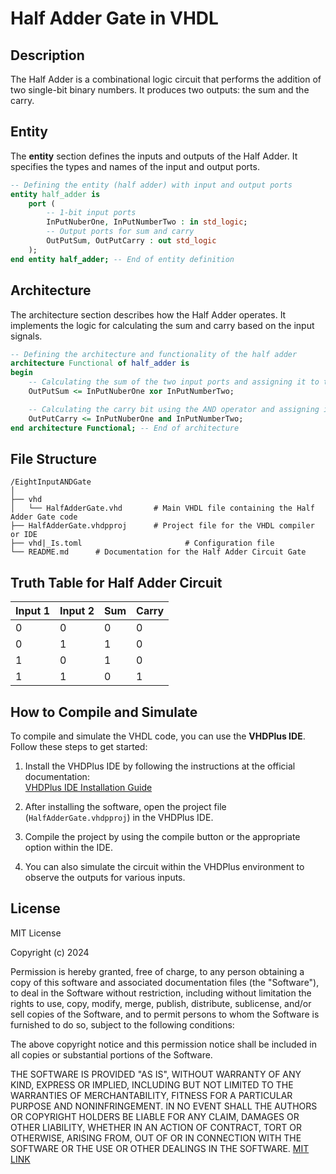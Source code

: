 # Half Adder Gate in VHDL


## Description
The Half Adder is a combinational logic circuit that performs the addition of two single-bit binary numbers. It produces two outputs: the sum and the carry.


## Entity

The **entity** section defines the inputs and outputs of the Half Adder. It specifies the types and names of the input and output ports.

```vhdl
-- Defining the entity (half adder) with input and output ports
entity half_adder is
    port (
        -- 1-bit input ports
        InPutNuberOne, InPutNumberTwo : in std_logic;
        -- Output ports for sum and carry
        OutPutSum, OutPutCarry : out std_logic
    );
end entity half_adder; -- End of entity definition
```
## Architecture

The architecture section describes how the Half Adder operates. It implements the logic for calculating the sum and carry based on the input signals.

```vhdl
-- Defining the architecture and functionality of the half adder
architecture Functional of half_adder is
begin
    -- Calculating the sum of the two input ports and assigning it to the output sum
    OutPutSum <= InPutNuberOne xor InPutNumberTwo;

    -- Calculating the carry bit using the AND operator and assigning it to the carry output
    OutPutCarry <= InPutNuberOne and InPutNumberTwo;
end architecture Functional; -- End of architecture
```

## File Structure
```
/EightInputANDGate
│
├── vhd
│   └── HalfAdderGate.vhd       # Main VHDL file containing the Half Adder Gate code
├── HalfAdderGate.vhdpproj      # Project file for the VHDL compiler or IDE
├── vhd|_Is.toml                       # Configuration file
└── README.md      # Documentation for the Half Adder Circuit Gate
```


## Truth Table for Half Adder Circuit

| Input 1 | Input 2 | Sum | Carry |
|---------|---------|-----|-------|
|    0    |    0    |  0  |   0   |
|    0    |    1    |  1  |   0   |
|    1    |    0    |  1  |   0   |
|    1    |    1    |  0  |   1   |

## How to Compile and Simulate

To compile and simulate the VHDL code, you can use the **VHDPlus IDE**. Follow these steps to get started:

1. Install the VHDPlus IDE by following the instructions at the official documentation:  
   [VHDPlus IDE Installation Guide](https://vhdplus.com/docs/getstarted/#install-vhdplus-ide)
   
2. After installing the software, open the project file (`HalfAdderGate.vhdpproj`) in the VHDPlus IDE.

3. Compile the project by using the compile button or the appropriate option within the IDE.

4. You can also simulate the circuit within the VHDPlus environment to observe the outputs for various inputs.
## License

MIT License

Copyright (c) 2024

Permission is hereby granted, free of charge, to any person obtaining a copy
of this software and associated documentation files (the "Software"), to deal
in the Software without restriction, including without limitation the rights
to use, copy, modify, merge, publish, distribute, sublicense, and/or sell
copies of the Software, and to permit persons to whom the Software is
furnished to do so, subject to the following conditions:

The above copyright notice and this permission notice shall be included in all
copies or substantial portions of the Software.

THE SOFTWARE IS PROVIDED "AS IS", WITHOUT WARRANTY OF ANY KIND, EXPRESS OR
IMPLIED, INCLUDING BUT NOT LIMITED TO THE WARRANTIES OF MERCHANTABILITY,
FITNESS FOR A PARTICULAR PURPOSE AND NONINFRINGEMENT. IN NO EVENT SHALL THE
AUTHORS OR COPYRIGHT HOLDERS BE LIABLE FOR ANY CLAIM, DAMAGES OR OTHER
LIABILITY, WHETHER IN AN ACTION OF CONTRACT, TORT OR OTHERWISE, ARISING FROM,
OUT OF OR IN CONNECTION WITH THE SOFTWARE OR THE USE OR OTHER DEALINGS IN THE
SOFTWARE.
[MIT LINK](https://choosealicense.com/licenses/mit/)
